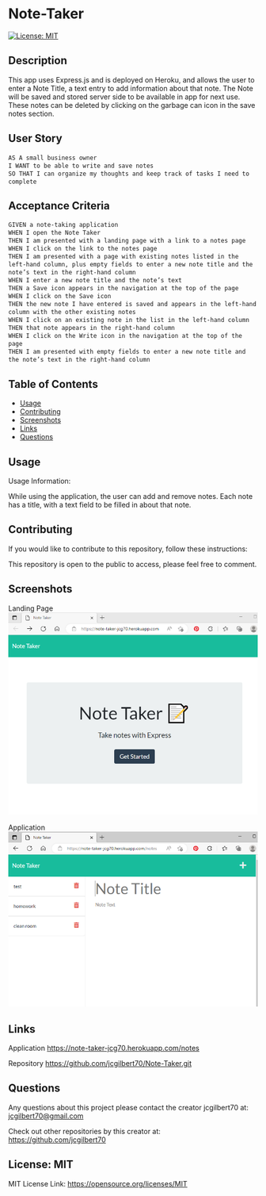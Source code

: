 
  # Note-Taker
  

  [![License: MIT](https://img.shields.io/badge/License-MIT-yellow.svg)](https://opensource.org/licenses/MIT)
  
 
  ## Description
  This app uses Express.js and is deployed on Heroku, and allows the user to enter a Note Title, a text entry to add information about that note. The Note will be saved and stored server side to be available in app for next use. These notes can be deleted by clicking on the garbage can icon in the save notes section.
  
  ## User Story

  ```
  AS A small business owner
  I WANT to be able to write and save notes
  SO THAT I can organize my thoughts and keep track of tasks I need to complete
  ```

  ## Acceptance Criteria

  ```
  GIVEN a note-taking application
  WHEN I open the Note Taker
  THEN I am presented with a landing page with a link to a notes page
  WHEN I click on the link to the notes page
  THEN I am presented with a page with existing notes listed in the left-hand column, plus empty fields to enter a new note title and the note’s text in the right-hand column
  WHEN I enter a new note title and the note’s text
  THEN a Save icon appears in the navigation at the top of the page
  WHEN I click on the Save icon
  THEN the new note I have entered is saved and appears in the left-hand column with the other existing notes
  WHEN I click on an existing note in the list in the left-hand column
  THEN that note appears in the right-hand column
  WHEN I click on the Write icon in the navigation at the top of the page
  THEN I am presented with empty fields to enter a new note title and the note’s text in the right-hand column
  ```
 
  ## Table of Contents
  - [Usage](#usage)
  - [Contributing](#contributing)
  - [Screenshots](#screenshots)
  - [Links](#links)
  - [Questions](#questions)
  

  ## Usage
  
 
  Usage Information: 
 
  While using the application, the user can add and remove notes. Each note has a title, with a text field to be filled in about that note.
 
  ## Contributing
  

  If you would like to contribute to this repository, follow these instructions: 
  

  This repository is open to the public to access, please feel free to comment.
  
  ## Screenshots

  Landing Page
  <img src="./public/assets/img/landing-page.png" width="600">

  Application
  <img src="./public/assets/img/application.png" width="600">
  

  ## Links
  Application
  https://note-taker-jcg70.herokuapp.com/notes

  Repository
  https://github.com/jcgilbert70/Note-Taker.git
  
  
 
  ## Questions
  Any questions about this project please contact the creator jcgilbert70 at:
  jcgilbert70@gmail.com
  

  Check out other repositories by this creator at: https://github.com/jcgilbert70
  

  ## License: MIT
  
 
  MIT License Link: https://opensource.org/licenses/MIT

  
